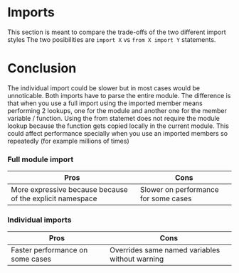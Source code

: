 # Imports

This section is meant to compare the trade-offs of the two different import styles 
The two posibilities are `import X` vs `from X import Y` statements.

# Conclusion


The individual import could be slower but in most cases would be unnoticable. Both imports have to parse the entire module. The difference is that when you use a full import using the imported member means performing 2 lookups, one for the module and another one for the member variable / function. Using the from statemet does not require the module lookup because the function gets copied locally in the current module. This could affect performance specially when you use an imported members so repeatedly (for example millions of times)

### Full module import 

| Pros  | Cons |
| ------------- | ------------- |
| More expressive because because of the explicit namespace  | Slower on performance for some cases |

### Individual imports

| Pros  | Cons |
| ------------- | ------------- |
| Faster performance on some cases  | Overrides same named variables without warning |
